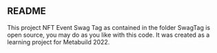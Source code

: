 ## README

This project NFT Event Swag Tag as contained in the folder SwagTag is open source, you may do as you like with this code. It was created as a learning project for Metabuild 2022. 
